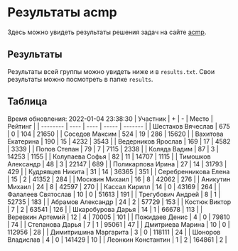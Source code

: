 # Результаты acmp
Здесь можно увидеть результаты решения задач на сайте [acmp](https://acmp.ru). 

## Результаты
Результаты всей группы можно увидеть ниже и в `results.txt`.
Свои результаты можно посмотреть в папке `results`.

## Таблица
Время обновления: 2022-01-04 23:38:30
| Участник | +    | -    | Место | Рейтинг |
| -------- | ---- | ---- | ----- | ------- |
| Шестаков Вячеслав | 675 | 0 | 104 | 21650 |
| Соседов Максим | 524 | 19 | 286 | 15620 |
| Вахитова Екатерина | 190 | 15 | 4232 | 3543 |
| Ведерников Ярослав | 169 | 17 | 4582 | 3339 |
| Попов Степан | 79 | 7 | 7115 | 2338 |
| Коляда Вадим | 87 | 3 | 14253 | 1155 |
| Колупаева Софья | 82 | 11 | 14707 | 1115 |
| Тимошков Александр | 48 | 3 | 22147 | 689 |
| Поликарпова Ирина | 27 | 14 | 31793 | 429 |
| Кудрявцев Никита | 31 | 14 | 36365 | 351 |
| Серебренникова Елена | 15 | 2 | 41352 | 284 |
| Москвин Михаил | 16 | 8 | 42062 | 276 |
| Аникутин Михаил | 24 | 8 | 42597 | 270 |
| Кассал Кирилл | 14 | 0 | 43169 | 264 |
| Фалалеев Святослав | 10 | 0 | 51613 | 191 |
| Трегубович Андрей | 8 | 1 | 52735 | 183 |
| Абрамов Александр | 24 | 2 | 57729 | 153 |
| Костюк Виктор | 7 | 2 | 63541 | 126 |
| Шкаробурова Дарья | 14 | 1 | 66678 | 113 |
| Веревкин Артемий | 12 | 4 | 70005 | 101 |
| Пожидаев Денис | 4 | 0 | 79810 | 74 |
| Степанова Дарья | 7 | 1 | 95061 | 47 |
| Дмитриева Марина | 10 | 0 | 112956 | 28 |
| Димитришина Маргарита | 3 | 0 | 118111 | 24 |
| Шоноров Владислав | 4 | 0 | 141429 | 10 |
| Леонкин Константин | 1 | 2 | 164861 | 2 |
